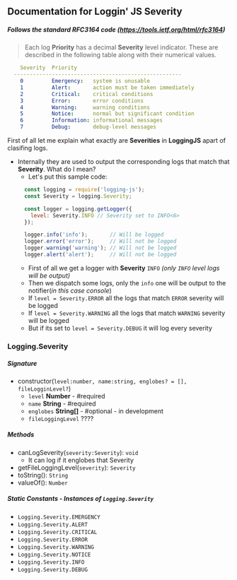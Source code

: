 ## Documentation for Loggin' JS Severity
##### Follows the standard RFC3164 code (https://tools.ietf.org/html/rfc3164)

> Each log **Priority** has a decimal **Severity** level indicator.
> These are described in the following table along with their numerical
values.
```yml
    Severity  Priority
  -----------------------------------------------------
    0         Emergency:   system is unusable
    1         Alert:       action must be taken immediately
    2         Critical:    critical conditions
    3         Error:       error conditions
    4         Warning:     warning conditions
    5         Notice:      normal but significant condition
    6         Information: informational messages
    7         Debug:       debug-level messages
```


First of all let me explain what exactly are **Severities** in **LoggingJS** apart of clasifing logs.
* Internally they are used to output the corresponding logs that match that **Severity**. What do I mean? 
  * Let's put this sample code:
  ```js
    const logging = require('logging-js');
    const Severity = logging.Severity;

    const logger = logging.getLogger({ 
      level: Severity.INFO // Severity set to INFO<6> 
    });

    logger.info('info');       // Will be logged
    logger.error('error');     // Will not be logged
    logger.warning('warning'); // Will not be logged
    logger.alert('alert');     // Will not be logged
  ``` 
  * First of all we get a logger with **Severity** `INFO` _(only `INFO` level logs will be output)_
  * Then we dispatch some logs, only the `info` one will be output to the notifier(_in this case console_)
  * If `level = Severity.ERROR` all the logs that match `ERROR` severity will be logged
  * If `level = Severity.WARNING` all the logs that match `WARNING` severity will be logged
  * But if its set to `level = Severity.DEBUG` it will log every severity

### Logging.Severity
##### Signature
  * constructor(`level:number, name:string, englobes? = [], fileLogginLevel?`)
    * `level` **Number** - #required
    * `name` **String** - #required
    * `englobes` **String[]** - #optional - in development
    * `fileLoggingLevel` ????

##### Methods
  * canLogSeverity(`severity:Severity`): `void`
    * It can log if it englobes that Severity 
  * getFileLoggingLevel(`severity`): `Severity`
  * toString(): `String`
  * valueOf(): `Number`

##### Static Constants - Instances of `Logging.Severity`
* `Logging.Severity.EMERGENCY`
* `Logging.Severity.ALERT`
* `Logging.Severity.CRITICAL`
* `Logging.Severity.ERROR`
* `Logging.Severity.WARNING`
* `Logging.Severity.NOTICE`
* `Logging.Severity.INFO`
* `Logging.Severity.DEBUG`
